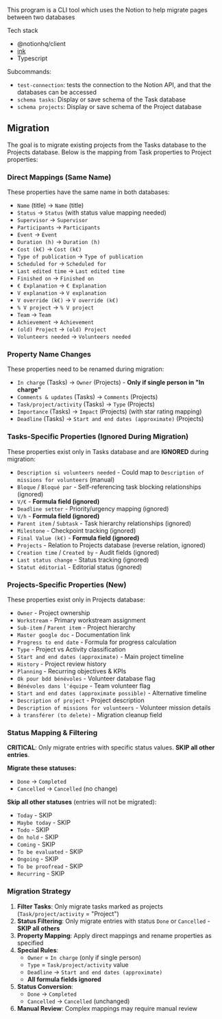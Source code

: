 This program is a CLI tool which uses the Notion to help migrate pages between two databases


Tech stack
- @notionhq/client
- [ink](https://github.com/vadimdemedes/ink)
- Typescript

Subcommands:
- `test-connection`: tests the connection to the Notion API, and that the databases can be accessed
- `schema tasks`: Display or save schema of the Task database 
- `schema projects`: Display or save schema of the Project database

## Migration

The goal is to migrate existing projects from the Tasks database to the Projects database. Below is the mapping from Task properties to Project properties:

### Direct Mappings (Same Name)
These properties have the same name in both databases:
- `Name` (title) → `Name` (title)
- `Status` → `Status` (with status value mapping needed)
- `Supervisor` → `Supervisor` 
- `Participants` → `Participants`
- `Event` → `Event`
- `Duration (h)` → `Duration (h)`
- `Cost (k€)` → `Cost (k€)`
- `Type of publication` → `Type of publication`
- `Scheduled for` → `Scheduled for`
- `Last edited time` → `Last edited time`
- `Finished on` → `Finished on`
- `€ Explanation` → `€ Explanation`
- `V explanation` → `V explanation` 
- `V override (k€)` → `V override (k€)`
- `% V project` → `% V project`
- `Team` → `Team`
- `Achievement` → `Achievement`
- `(old) Project` → `(old) Project`
- `Volunteers needed` → `Volunteers needed`

### Property Name Changes
These properties need to be renamed during migration:
- `In charge` (Tasks) → `Owner` (Projects) - **Only if single person in "In charge"**
- `Comments & updates` (Tasks) → `Comments` (Projects)
- `Task/project/activity` (Tasks) → `Type` (Projects)
- `Importance` (Tasks) → `Impact` (Projects) (with star rating mapping)
- `Deadline` (Tasks) → `Start and end dates (approximate)` (Projects)

### Tasks-Specific Properties (Ignored During Migration)
These properties exist only in Tasks database and are **IGNORED** during migration:
- `Description si volunteers needed` - Could map to `Description of missions for volunteers` (manual)
- `Bloque` / `Bloqué par` - Self-referencing task blocking relationships (ignored)
- `V/€` - **Formula field (ignored)**
- `Deadline setter` - Priority/urgency mapping (ignored)
- `V/h` - **Formula field (ignored)**
- `Parent item` / `Subtask` - Task hierarchy relationships (ignored)
- `Milestone` - Checkpoint tracking (ignored)
- `Final Value (k€)` - **Formula field (ignored)**
- `Projects` - Relation to Projects database (reverse relation, ignored)
- `Creation time` / `Created by` - Audit fields (ignored)
- `Last status change` - Status tracking (ignored)  
- `Statut éditorial` - Editorial status (ignored)

### Projects-Specific Properties (New)
These properties exist only in Projects database:
- `Owner` - Project ownership
- `Workstream` - Primary workstream assignment
- `Sub-item` / `Parent item` - Project hierarchy
- `Master google doc` - Documentation link
- `Progress to end date` - Formula for progress calculation
- `Type` - Project vs Activity classification
- `Start and end dates (approximate)` - Main project timeline
- `History` - Project review history
- `Planning` - Recurring objectives & KPIs
- `Ok pour bdd bénévoles` - Volunteer database flag
- `Bénévoles dans l'équipe` - Team volunteer flag
- `Start and end dates (approximate possible)` - Alternative timeline
- `Description of project` - Project description
- `Description of missions for volunteers` - Volunteer mission details
- `à transférer (to delete)` - Migration cleanup field

### Status Mapping & Filtering
**CRITICAL**: Only migrate entries with specific status values. **SKIP all other entries**.

**Migrate these statuses:**
- `Done` → `Completed`
- `Cancelled` → `Cancelled` (no change)

**Skip all other statuses** (entries will not be migrated):
- `Today` - SKIP
- `Maybe today` - SKIP  
- `Todo` - SKIP
- `On hold` - SKIP
- `Coming` - SKIP
- `To be evaluated` - SKIP
- `Ongoing` - SKIP
- `To be proofread` - SKIP
- `Recurring` - SKIP

### Migration Strategy
1. **Filter Tasks**: Only migrate tasks marked as projects (`Task/project/activity` = "Project")
2. **Status Filtering**: Only migrate entries with status `Done` or `Cancelled` - **SKIP all others**
3. **Property Mapping**: Apply direct mappings and rename properties as specified
4. **Special Rules**:
   - `Owner` = `In charge` (only if single person)
   - `Type` = `Task/project/activity` value
   - `Deadline` → `Start and end dates (approximate)`
   - **All formula fields ignored**
5. **Status Conversion**: 
   - `Done` → `Completed`
   - `Cancelled` → `Cancelled` (unchanged)
6. **Manual Review**: Complex mappings may require manual review